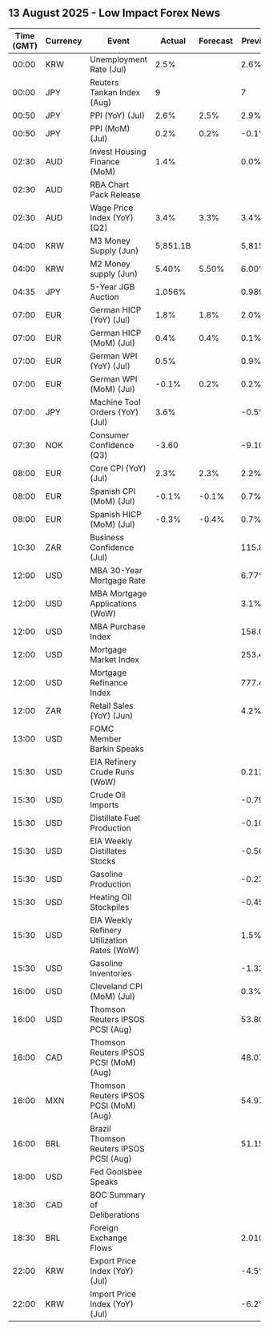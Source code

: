 ## 13 August 2025 - Low Impact Forex News

| Time (GMT) | Currency | Event | Actual | Forecast | Previous |
|------|----------|-------|--------|----------|----------|
| 00:00 | KRW | Unemployment Rate (Jul) | 2.5% |  | 2.6% |
| 00:00 | JPY | Reuters Tankan Index (Aug) | 9 |  | 7 |
| 00:50 | JPY | PPI (YoY) (Jul) | 2.6% | 2.5% | 2.9% |
| 00:50 | JPY | PPI (MoM) (Jul) | 0.2% | 0.2% | -0.1% |
| 02:30 | AUD | Invest Housing Finance (MoM) | 1.4% |  | 0.0% |
| 02:30 | AUD | RBA Chart Pack Release |  |  |  |
| 02:30 | AUD | Wage Price Index (YoY) (Q2) | 3.4% | 3.3% | 3.4% |
| 04:00 | KRW | M3 Money Supply (Jun) | 5,851.1B |  | 5,815.4B |
| 04:00 | KRW | M2 Money supply (Jun) | 5.40% | 5.50% | 6.00% |
| 04:35 | JPY | 5-Year JGB Auction | 1.056% |  | 0.989% |
| 07:00 | EUR | German HICP (YoY) (Jul) | 1.8% | 1.8% | 2.0% |
| 07:00 | EUR | German HICP (MoM) (Jul) | 0.4% | 0.4% | 0.1% |
| 07:00 | EUR | German WPI (YoY) (Jul) | 0.5% |  | 0.9% |
| 07:00 | EUR | German WPI (MoM) (Jul) | -0.1% | 0.2% | 0.2% |
| 07:00 | JPY | Machine Tool Orders (YoY) (Jul) | 3.6% |  | -0.5% |
| 07:30 | NOK | Consumer Confidence (Q3) | -3.60 |  | -9.10 |
| 08:00 | EUR | Core CPI (YoY) (Jul) | 2.3% | 2.3% | 2.2% |
| 08:00 | EUR | Spanish CPI (MoM) (Jul) | -0.1% | -0.1% | 0.7% |
| 08:00 | EUR | Spanish HICP (MoM) (Jul) | -0.3% | -0.4% | 0.7% |
| 10:30 | ZAR | Business Confidence (Jul) |  |  | 115.8 |
| 12:00 | USD | MBA 30-Year Mortgage Rate |  |  | 6.77% |
| 12:00 | USD | MBA Mortgage Applications (WoW) |  |  | 3.1% |
| 12:00 | USD | MBA Purchase Index |  |  | 158.0 |
| 12:00 | USD | Mortgage Market Index |  |  | 253.4 |
| 12:00 | USD | Mortgage Refinance Index |  |  | 777.4 |
| 12:00 | ZAR | Retail Sales (YoY) (Jun) |  |  | 4.2% |
| 13:00 | USD | FOMC Member Barkin Speaks |  |  |  |
| 15:30 | USD | EIA Refinery Crude Runs (WoW) |  |  | 0.213M |
| 15:30 | USD | Crude Oil Imports |  |  | -0.794M |
| 15:30 | USD | Distillate Fuel Production |  |  | -0.104M |
| 15:30 | USD | EIA Weekly Distillates Stocks |  |  | -0.565M |
| 15:30 | USD | Gasoline Production |  |  | -0.239M |
| 15:30 | USD | Heating Oil Stockpiles |  |  | -0.456M |
| 15:30 | USD | EIA Weekly Refinery Utilization Rates (WoW) |  |  | 1.5% |
| 15:30 | USD | Gasoline Inventories |  |  | -1.323M |
| 16:00 | USD | Cleveland CPI (MoM) (Jul) |  |  | 0.3% |
| 16:00 | USD | Thomson Reuters IPSOS PCSI (Aug) |  |  | 53.80 |
| 16:00 | CAD | Thomson Reuters IPSOS PCSI (MoM) (Aug) |  |  | 48.07 |
| 16:00 | MXN | Thomson Reuters IPSOS PCSI (MoM) (Aug) |  |  | 54.97 |
| 16:00 | BRL | Brazil Thomson Reuters IPSOS PCSI (Aug) |  |  | 51.15 |
| 18:00 | USD | Fed Goolsbee Speaks |  |  |  |
| 18:30 | CAD | BOC Summary of Deliberations |  |  |  |
| 18:30 | BRL | Foreign Exchange Flows |  |  | 2.010B |
| 22:00 | KRW | Export Price Index (YoY) (Jul) |  |  | -4.5% |
| 22:00 | KRW | Import Price Index (YoY) (Jul) |  |  | -6.2% |
